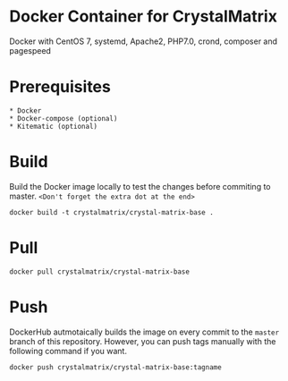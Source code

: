 # Docker Container for CrystalMatrix
Docker with CentOS 7, systemd, Apache2, PHP7.0, crond, composer and pagespeed

# Prerequisites

    * Docker
    * Docker-compose (optional)
    * Kitematic (optional)

# Build 

Build the Docker image locally to test the changes before commiting to master.
```<Don't forget the extra dot at the end>```

```
docker build -t crystalmatrix/crystal-matrix-base .
```

# Pull
```
docker pull crystalmatrix/crystal-matrix-base
```

# Push

DockerHub autmotaically builds the image on every commit to the ```master``` branch of this repository. However, you can push tags manually with the following command if you want.

```
docker push crystalmatrix/crystal-matrix-base:tagname
```